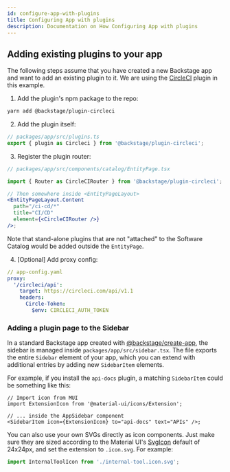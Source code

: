 ```yaml
---
id: configure-app-with-plugins
title: Configuring App with plugins
description: Documentation on How Configuring App with plugins
---
```


## Adding existing plugins to your app

The following steps assume that you have created a new Backstage app and want to
add an existing plugin to it. We are using the
[CircleCI](https://github.com/backstage/backstage/blob/master/plugins/circleci/README.md)
plugin in this example.

1. Add the plugin's npm package to the repo:

```bash
yarn add @backstage/plugin-circleci
```

2. Add the plugin itself:

```js
// packages/app/src/plugins.ts
export { plugin as Circleci } from '@backstage/plugin-circleci';
```

3. Register the plugin router:

```jsx
// packages/app/src/components/catalog/EntityPage.tsx

import { Router as CircleCIRouter } from '@backstage/plugin-circleci';

// Then somewhere inside <EntityPageLayout>
<EntityPageLayout.Content
  path="/ci-cd/*"
  title="CI/CD"
  element={<CircleCIRouter />}
/>;
```

Note that stand-alone plugins that are not "attached" to the Software Catalog
would be added outside the `EntityPage`.

4. [Optional] Add proxy config:

```yaml
// app-config.yaml
proxy:
  '/circleci/api':
    target: https://circleci.com/api/v1.1
    headers:
      Circle-Token:
        $env: CIRCLECI_AUTH_TOKEN
```

### Adding a plugin page to the Sidebar

In a standard Backstage app created with
[@backstage/create-app](./create-an-app.md), the sidebar is managed inside
`packages/app/src/sidebar.tsx`. The file exports the entire `Sidebar` element of
your app, which you can extend with additional entries by adding new
`SidebarItem` elements.

For example, if you install the `api-docs` plugin, a matching `SidebarItem`
could be something like this:

```tsx
// Import icon from MUI
import ExtensionIcon from '@material-ui/icons/Extension';

// ... inside the AppSidebar component
<SidebarItem icon={ExtensionIcon} to="api-docs" text="APIs" />;
```

You can also use your own SVGs directly as icon components. Just make sure they
are sized according to the Material UI's
[SvgIcon](https://material-ui.com/api/svg-icon/) default of 24x24px, and set the
extension to `.icon.svg`. For example:

```ts
import InternalToolIcon from './internal-tool.icon.svg';
```
